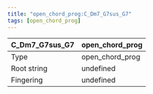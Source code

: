 ```yaml
---
title: "open_chord_prog:C_Dm7_G7sus_G7"
tags: [open_chord_prog]
---
```


|C_Dm7_G7sus_G7|open_chord_prog|
|---|---|
|Type|open_chord_prog|
|Root string|undefined|
|Fingering|undefined|

